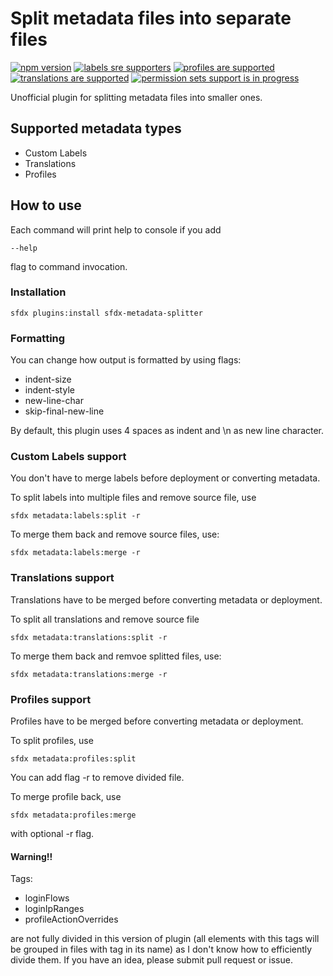 # Split metadata files into separate files

[![npm version](https://img.shields.io/npm/v/sfdx-metadata-splitter)](https://www.npmjs.com/package/sfdx-metadata-splitter)
[![labels sre supporters](https://img.shields.io/badge/labels-supported-green)](https://developer.salesforce.com/docs/atlas.en-us.api_meta.meta/api_meta/meta_customlabels.htm#!)
[![profiles are supported](https://img.shields.io/badge/profiles-supported-green)](https://developer.salesforce.com/docs/atlas.en-us.api_meta.meta/api_meta/meta_profile.htm)
[![translations are supported](https://img.shields.io/badge/translations-supported-green)](https://developer.salesforce.com/docs/atlas.en-us.api_meta.meta/api_meta/meta_translations.htm)
[![permission sets support is in progress](https://img.shields.io/badge/permission%20sets-in%20progress-blue)](https://www.youtube.com/watch?v=dQw4w9WgXcQ)

Unofficial plugin for splitting metadata files into smaller ones.

## Supported metadata types

- Custom Labels
- Translations
- Profiles

## How to use

Each command will print help to console if you add

```
--help
```

flag to command invocation.

### Installation

```
sfdx plugins:install sfdx-metadata-splitter
```

### Formatting

You can change how output is formatted by using flags:

- indent-size
- indent-style
- new-line-char
- skip-final-new-line

By default, this plugin uses 4 spaces as indent and \n as new line character.

### Custom Labels support

You don't have to merge labels before deployment or converting metadata.

To split labels into multiple files and remove source file, use

```
sfdx metadata:labels:split -r
```

To merge them back and remove source files, use:

```
sfdx metadata:labels:merge -r
```

### Translations support

Translations have to be merged before converting metadata or deployment.

To split all translations and remove source file

```
sfdx metadata:translations:split -r
```

To merge them back and remvoe splitted files, use:

```
sfdx metadata:translations:merge -r
```

### Profiles support

Profiles have to be merged before converting metadata or deployment.

To split profiles, use

```
sfdx metadata:profiles:split
```

You can add flag -r to remove divided file.

To merge profile back, use

```
sfdx metadata:profiles:merge
```

with optional -r flag.

#### Warning!!

Tags:

- loginFlows
- loginIpRanges
- profileActionOverrides

are not fully divided in this version of plugin (all elements with this tags will be grouped in files with tag in its name) as I don't know how to efficiently divide them.
If you have an idea, please submit pull request or issue.

